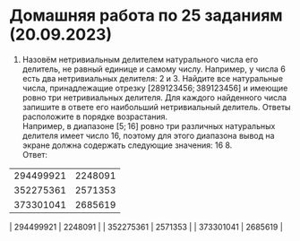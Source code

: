 # Домашняя работа по 25 заданиям (20.09.2023)

1. Назовём нетривиальным делителем натурального числа его делитель, не равный единице и самому числу. Например, у числа 6 есть два нетривиальных делителя: 2 и 3. Найдите все натуральные числа, принадлежащие отрезку [289123456; 389123456] и имеющие ровно три нетривиальных делителя. Для каждого найденного числа запишите в ответе его наибольший нетривиальный делитель. Ответы расположите в порядке возрастания.  
Например, в диапазоне [5; 16] ровно три различных натуральных делителя имеет число 16, поэтому для этого диапазона вывод на экране должна содержать следующие значения: 16 8.  
Ответ:
<table>
    <tr>
        <td>294499921</td>
        <td>2248091</td>
    </tr>
    <tr>
        <td>352275361</td>
        <td>2571353</td>
    </tr>
    <tr>
        <td>373301041</td>
        <td>2685619</td>
    </tr>
</table>


| 294499921 | 2248091 |
| 352275361 | 2571353 |
| 373301041 | 2685619 |
